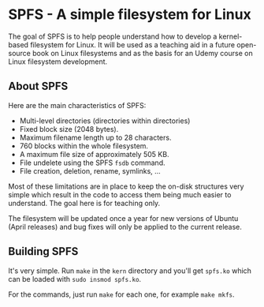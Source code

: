# SPFS - A simple filesystem for Linux

The goal of SPFS is to help people understand how to develop a kernel-based filesystem for Linux. It will be used as a teaching aid in a future open-source book on Linux filesystems and as the basis for an Udemy course on Linux filesystem development.

## About SPFS

Here are the main characteristics of SPFS:

- Multi-level directories (directories within directories)
- Fixed block size (2048 bytes).
- Maximum filename length up to 28 characters.
- 760 blocks within the whole filesystem.
- A maximum file size of approximately 505 KB.
- File undelete using the SPFS `fsdb` command.
- File creation, deletion, rename, symlinks, ... 

Most of these limitations are in place to keep the on-disk structures very simple which result in the code to access them being much easier to understand. The goal here is for teaching only.

The filesystem will be updated once a year for new versions of Ubuntu (April releases) and bug fixes will only be applied to the current release.

## Building SPFS

It's very simple. Run `make` in the `kern` directory and you'll get `spfs.ko` which can be loaded with `sudo insmod spfs.ko`.

For the commands, just run `make` for each one, for example `make mkfs`.
